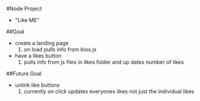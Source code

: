 #Node Project
- "Like ME"

##Goal
- create a landing page
  1. on load pulls info from bios.js
- have a likes button
  1. pulls info from js files in likes folder and up dates number of likes

##Future Goal
- unlink like buttons
  1. currently on click updates everyones likes not just the individual likes
